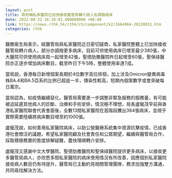 ```yaml
---
layout: post
title: 政府稱私家醫院已加快接收醫管局轉介病人及調撥病床
date: 2022-08-31 16:28:01.000000000 +08:00
link: https://news.rthk.hk/rthk/ch/component/k2/1664964-20220831.htm
categories: rthk
---
```


醫務衞生局表示，經醫管局與私家醫院近日密切磋商，私家醫院整體上已加快接收醫管局轉介病人，部分亦調撥更多病床，目前可供使用病床已增至最少380張，中大醫院可供使用病床周一起增至42張，聖德肋撒醫院昨日起增至60張，聖保祿醫院亦正逐步增加病床數目，截至昨日下午5時，整體使用率達7成。

當局說，香港每日新增個案長期於4位數字高位徘徊，加上涉及Omicron變異病毒株BA.4和BA.5亞系的比例已超逾一半，傳染性較高，短期內個案數字或會突破每日萬宗。

當局認為，如疫情繼續惡化，醫管局需要進一步調整非緊急服務的服務量，有可能被迫延遲其他病人的診斷、治療和手術安排，情況極不理想，局長盧寵茂早前與香港私家醫院聯會代表會面後，全數13間私家醫院在首階段騰出364張病床，並視乎實際需要陸續將病床數目增至約1000張。

盧寵茂說，如何善用私家醫院病床，以助公營醫療系統集中資源抗擊疫情，已成香港社會關注的議題，希望私家醫院顧及社會責任和公眾期望，繼續與醫管局合作，採取積極務實的態度排解疑難，盡快理順轉介安排。

盧寵茂又感謝中文大學醫院、聖德肋撒醫院和聖保祿醫院提供更多病床，以接收更多醫管局病人，亦欣悉多間私家醫院的病床使用情況有所改善，因應個別私家醫院接收病人數目仍有待提升，醫管局已主動約見相關管理團隊，務求加強雙方溝通，共同尋找解決方法。

